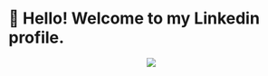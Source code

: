 # 👋 Hello! Welcome to my Linkedin profile.
<p align="center">
  <a href="https://skillicons.dev">
    <img src="https://skillicons.dev/icons?i=js,java,py,ts,go,cs,nodejs,react,nestjs,nextjs,spring,docker,git,kubernetes,aws,jenkins,linux,mysql,rabbitmq,redis&perline=10" />
  </a>
</p>
